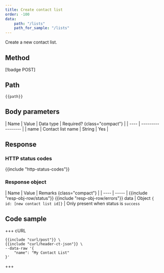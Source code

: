 ```yaml
---
title: Create contact list
order: -100
data:
    path: "/lists"
    path_for_sample: "/lists"
---
```


Create a new contact list.

## Method

[!badge POST]

## Path

`{{path}}`

## Body parameters

| Name | Value             | Data type | Required? {class="compact"} |
| ---- | ----------------- |
| name | Contact list name | String    | Yes                         |

## Response

### HTTP status codes

{{include "http-status-codes"}}

### Response object

| Name | Value | Remarks {class="compact"} |
| ---- | ----- |
{{include "resp-obj-row/status"}}
{{include "resp-obj-row/errors"}}
data | Object `{ id: [new contact list id]}` | Only present when status is `success`

## Code sample

+++ cURL

```shell
{{include "curl/post"}} \
{{include "curl/header-ct-json"}} \
--data-raw '{
    "name": "My Contact List"
}'
```

+++
